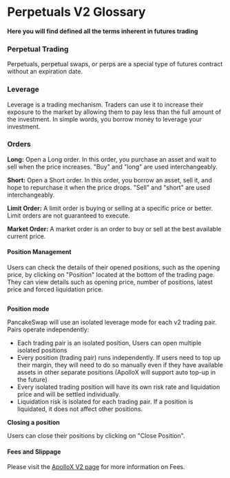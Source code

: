 # Perpetuals V2 Glossary

**Here you will find defined all the terms inherent in futures trading**

### **Perpetual Trading**

&#x20;Perpetuals, perpetual swaps, or perps are a special type of futures contract without an expiration date.

### **Leverage**

Leverage is a trading mechanism. Traders can use it to increase their exposure to the market by allowing them to pay less than the full amount of the investment. In simple words, you borrow money to leverage your investment.

### Orders

**Long:** Open a Long order. In this order, you purchase an asset and wait to sell when the price increases. "Buy" and "long" are used interchangeably.

**Short:** Open a Short order. In this order, you borrow an asset, sell it, and hope to repurchase it when the price drops. "Sell" and "short" are used interchangeably.

**Limit Order:** A limit order is buying or selling at a specific price or better. Limit orders are not guaranteed to execute.

**Market Order:** A market order is an order to buy or sell at the best available current price.

#### Position Management

Users can check the details of their opened positions, such as the opening price, by clicking on "Position" located at the bottom of the trading page. They can view details such as opening price, number of positions, latest price and forced liquidation price.

<figure><img src="../../../../.gitbook/assets/Perp5.png" alt=""><figcaption></figcaption></figure>

**Position mode**

PancakeSwap will use an isolated leverage mode for each v2 trading pair. Pairs operate independently:&#x20;

* Each trading pair is an isolated position, Users can open multiple isolated positions
* Every position (trading pair) runs independently. If users need to top up their margin, they will need to do so manually even if they have available assets in other separate positions (ApolloX will support auto top-up in the future)
* Every isolated trading position will have its own risk rate and liquidation price and will be settled individually.
* Liquidation risk is isolated for each trading pair. If a position is liquidated, it does not affect other positions.

**Closing a position**

Users can close their positions by clicking on "Close Position".

#### Fees and Slippage

Please visit the [ApolloX V2 page](https://apollox-finance.gitbook.io/apollox-finance/welcome/trading-v2/faq/fees-and-slippage) for more information on Fees.
